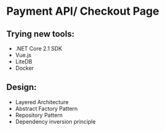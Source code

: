 
# Payment API/ Checkout Page

## Trying new tools:
- .NET Core 2.1 SDK
- Vue.js
- LiteDB
- Docker

## Design:
- Layered Architecture
- Abstract Factory Pattern
- Repository Pattern
- Dependency inversion principle
